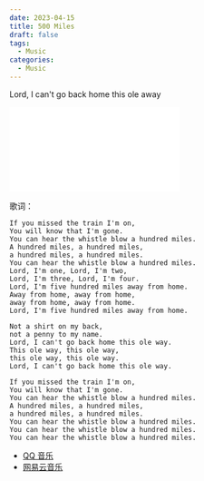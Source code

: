 ```yaml
---
date: 2023-04-15
title: 500 Miles
draft: false
tags:
  - Music
categories:
  - Music
---
```


Lord, I can't go back home this ole away

<iframe src="//player.bilibili.com/player.html?aid=330624190&bvid=BV1FA411s7df&cid=262875402&page=1" scrolling="no" border="0" frameborder="no" framespacing="0" allowfullscreen="true"> </iframe>

歌词：
```
If you missed the train I'm on,
You will know that I'm gone.
You can hear the whistle blow a hundred miles.
A hundred miles, a hundred miles,
a hundred miles, a hundred miles.
You can hear the whistle blow a hundred miles.
Lord, I'm one, Lord, I'm two,
Lord, I'm three, Lord, I'm four.
Lord, I'm five hundred miles away from home.
Away from home, away from home,
away from home, away from home.
Lord, I'm five hundred miles away from home.

Not a shirt on my back,
not a penny to my name.
Lord, I can't go back home this ole way.
This ole way, this ole way,
this ole way, this ole way.
Lord, I can't go back home this ole way.

If you missed the train I'm on,
You will know that I'm gone.
You can hear the whistle blow a hundred miles.
A hundred miles, a hundred miles,
a hundred miles, a hundred miles.
You can hear the whistle blow a hundred miles.
You can hear the whistle blow a hundred miles.
You can hear the whistle blow a hundred miles.
```

- [QQ 音乐](<https://y.qq.com/#type=song&mid=00262GDA2fW2H3&tpl=yqq_song_detail>)
- [网易云音乐](<https://music.163.com/#/song?id=1346285259>)

